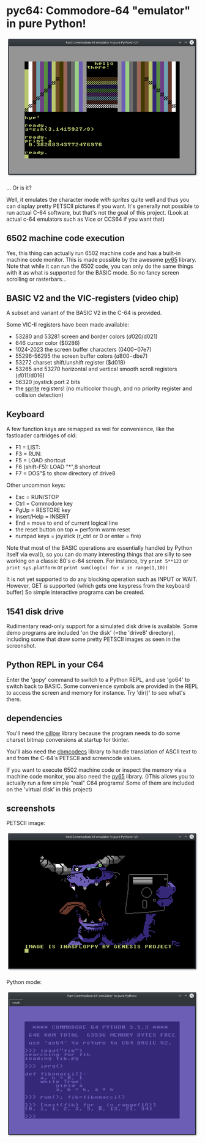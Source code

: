 # pyc64: Commodore-64 "emulator" in pure Python!

![Screenshot one](demo_screenshot1.png)

... Or is it?

Well, it emulates the character mode *with sprites* quite well and thus you can display pretty PETSCII pictures if you want.
It's generally not possible to run actual C-64 software, but that's not the goal
of this project. (Look at actual c-64 emulators such as Vice or CCS64 if you want that)


## 6502 machine code execution

Yes, this thing can actually run 6502 machine code and
has a built-in machine code monitor.
This is made possible by the awesome [py65](https://github.com/mnaberez/py65) library. 
Note that while it can run the 6502 code,
you can only do the same things with it as what is supported
for the BASIC mode. So no fancy screen scrolling or rasterbars...


## BASIC V2 and the VIC-registers (video chip)

A subset and variant of the BASIC V2 in the C-64 is provided.

Some VIC-II registers have been made available:

- 53280 and 53281 screen and border colors ($d020/$d021)
- 646 cursor color ($0286)
- 1024-2023 the screen buffer characters ($0400-$07e7) 
- 55296-56295 the screen buffer colors ($d800-$dbe7)
- 53272 charset shift/unshift register ($d018)
- 53265 and 53270 horizontal and vertical smooth scroll registers ($d011/$d016)
- 56320 joystick port 2 bits
- the [sprite](https://www.c64-wiki.com/wiki/Sprite) registers! (no multicolor though, and no priority register and collision detection)


## Keyboard

A few function keys are remapped as wel for convenience, like the fastloader cartridges of old:

- F1 = LIST:
- F3 = RUN:
- F5 = LOAD shortcut
- F6 (shift-F5): LOAD "*",8  shortcut
- F7 = DOS"$ to show directory of drive8

Other uncommon keys:
- Esc = RUN/STOP
- Ctrl = Commodore key
- PgUp = RESTORE key
- Insert/Help = INSERT
- End = move to end of current logical line
- the reset button on top = perform warm reset
- numpad keys = joystick (r_ctrl or 0 or enter = fire)

Note that most of the BASIC operations are essentially handled by Python itself via eval(),
so you can do many interesting things that are silly to see working on a classic 80's c-64 screen.
For instance, try ``print 5**123``  or ``print sys.platform`` or ``print sum(log(x) for x in range(1,10))``

It is not yet supported to do any blocking operation such as INPUT or WAIT.
However, GET *is* supported (which gets one keypress from the keyboard buffer)
So simple interactive programs can be created.


## 1541 disk drive

Rudimentary read-only support for a simulated disk drive is available.
Some demo programs are included 'on the disk' (=the 'drive8' directory),
including some that draw some pretty PETSCII images as seen in the
screenshot.


## Python REPL in your C64

Enter the 'gopy' command to switch to a Python REPL, and use 'go64' to switch back to BASIC.
Some convenience symbols are provided in the REPL to access the screen
and memory for instance. Try 'dir()' to see what's there.


## dependencies

You'll need the [pillow](https://pillow.readthedocs.io) library because 
the program needs to do some charset bitmap conversions at startup for tkinter.

You'll also need the [cbmcodecs](https://github.com/dj51d/cbmcodecs) library to handle
translation of ASCII text to and from the C-64's PETSCII and screencode values.

If you want to execute 6502 machine code or inspect the memory via a
machine code monitor, you also need the [py65](https://github.com/mnaberez/py65) library. 
()This allows you to actually run a few simple "real" C64 programs! Some of them 
are included on the 'virtual disk' in this project)

## screenshots

PETSCII image:

![Screenshot two](demo_screenshot2.png)

Python mode:

![Screenshot two](demo_screenshot3.png)

